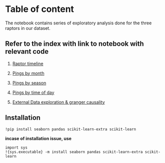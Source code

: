 # Table of content

The notebook contains series of exploratory analysis done for the three raptors in our dataset.

## Refer to the index with link to notebook with relevant code

1. [Raptor timeline](main.ipynb#Raptor-timeline---overview)

2. [Pings by month](main.ipynb#ping-frequency---month)

3. [Pings by season](main.ipynb#Ping-by-Season)

4. [Pings by time of day](main.ipynb#Ping-by-time-of-day)

5. [External Data exploration & granger causality](main.ipynb#Method:-clustering-area-of-movement-and-merging-environmental-data)

## Installation 

```
!pip install seaborn pandas scikit-learn-extra scikit-learn 

```

**incase of installation issue, use**

```
import sys
!{sys.executable} -m install seaborn pandas scikit-learn-extra scikit-learn
```